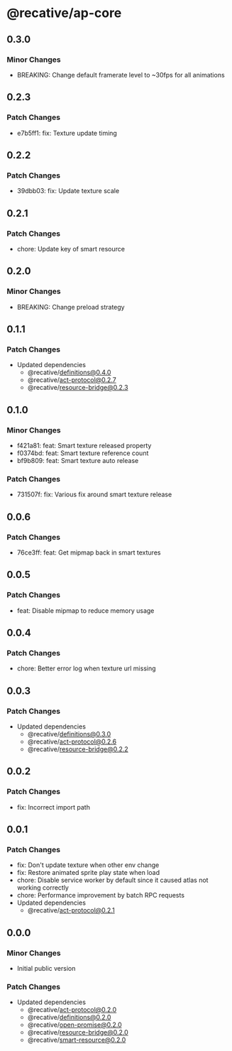 # @recative/ap-core

## 0.3.0

### Minor Changes

- BREAKING: Change default framerate level to ~30fps for all animations

## 0.2.3

### Patch Changes

- e7b5ff1: fix: Texture update timing

## 0.2.2

### Patch Changes

- 39dbb03: fix: Update texture scale

## 0.2.1

### Patch Changes

- chore: Update key of smart resource

## 0.2.0

### Minor Changes

- BREAKING: Change preload strategy

## 0.1.1

### Patch Changes

- Updated dependencies
  - @recative/definitions@0.4.0
  - @recative/act-protocol@0.2.7
  - @recative/resource-bridge@0.2.3

## 0.1.0

### Minor Changes

- f421a81: feat: Smart texture released property
- f0374bd: feat: Smart texture reference count
- bf9b809: feat: Smart texture auto release

### Patch Changes

- 731507f: fix: Various fix around smart texture release

## 0.0.6

### Patch Changes

- 76ce3ff: feat: Get mipmap back in smart textures

## 0.0.5

### Patch Changes

- feat: Disable mipmap to reduce memory usage

## 0.0.4

### Patch Changes

- chore: Better error log when texture url missing

## 0.0.3

### Patch Changes

- Updated dependencies
  - @recative/definitions@0.3.0
  - @recative/act-protocol@0.2.6
  - @recative/resource-bridge@0.2.2

## 0.0.2

### Patch Changes

- fix: Incorrect import path

## 0.0.1

### Patch Changes

- fix: Don't update texture when other env change
- fix: Restore animated sprite play state when load
- chore: Disable service worker by default since it caused atlas not working correctly
- chore: Performance improvement by batch RPC requests
- Updated dependencies
  - @recative/act-protocol@0.2.1

## 0.0.0

### Minor Changes

- Initial public version

### Patch Changes

- Updated dependencies
  - @recative/act-protocol@0.2.0
  - @recative/definitions@0.2.0
  - @recative/open-promise@0.2.0
  - @recative/resource-bridge@0.2.0
  - @recative/smart-resource@0.2.0
